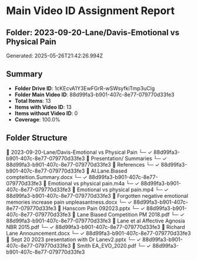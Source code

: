 # Main Video ID Assignment Report
## Folder: 2023-09-20-Lane/Davis-Emotional vs Physical Pain
Generated: 2025-05-26T21:42:26.994Z

## Summary
- **Folder Drive ID**: 1cKEcvA1Y3EwFGrR-wSWsyfkiTmp3uClg
- **Folder Main Video ID**: 88d99fa3-b901-407c-8e77-079770d33fe3
- **Total Items**: 13
- **Items with Video ID**: 13
- **Items without Video ID**: 0
- **Coverage**: 100.0%

## Folder Structure

📁 2023-09-20-Lane/Davis-Emotional vs Physical Pain
   └─ ✓ 88d99fa3-b901-407c-8e77-079770d33fe3
   📁 Presentation/ Summaries
      └─ ✓ 88d99fa3-b901-407c-8e77-079770d33fe3
   📁 References
      └─ ✓ 88d99fa3-b901-407c-8e77-079770d33fe3
   📄 AI.Lane.Biased compteition.Summary.docx
      └─ ✓ 88d99fa3-b901-407c-8e77-079770d33fe3
   📄 Emotional vs physical pain.m4a
      └─ ✓ 88d99fa3-b901-407c-8e77-079770d33fe3
   📄 Emotional vs physical pain.mp4
      └─ ✓ 88d99fa3-b901-407c-8e77-079770d33fe3
   📄 Forgotten negative emotional memories increase pain unpleasantness.docx
      └─ ✓ 88d99fa3-b901-407c-8e77-079770d33fe3
   📄 Hanscom Pain 092023.pptx
      └─ ✓ 88d99fa3-b901-407c-8e77-079770d33fe3
   📄 Lane Biased Competition PM 2018.pdf
      └─ ✓ 88d99fa3-b901-407c-8e77-079770d33fe3
   📄 Lane et al Affective Agnosia NBR 2015.pdf
      └─ ✓ 88d99fa3-b901-407c-8e77-079770d33fe3
   📄 Richard Lane Announcement.docx
      └─ ✓ 88d99fa3-b901-407c-8e77-079770d33fe3
   📄 Sept 20 2023 presentation with Dr Lanev2.pptx
      └─ ✓ 88d99fa3-b901-407c-8e77-079770d33fe3
   📄 Smith EA_EVO_2020.pdf
      └─ ✓ 88d99fa3-b901-407c-8e77-079770d33fe3
